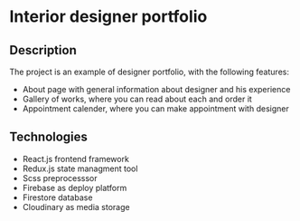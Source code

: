 # Interior designer portfolio

## Description

The project is an example of designer portfolio, with the following features:
- About page with general information about designer and his experience
- Gallery of works, where you can read about each and order it
- Appointment calender, where you can make appointment with designer

## Technologies
- React.js frontend framework
- Redux.js state managment tool
- Scss preprocesssor
- Firebase as deploy platform
- Firestore database
- Cloudinary as media storage
